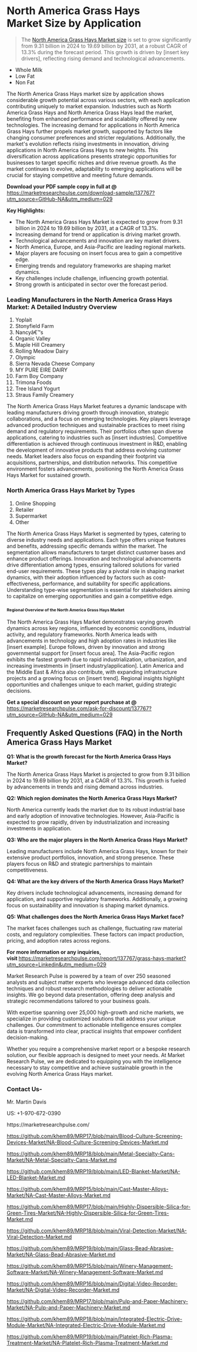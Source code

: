 <h1>North America Grass Hays Market&nbsp;Size by Application</h1><blockquote><p>The <a href="https://marketresearchpulse.com/download-sample/137767?utm_source=GitHub-NA&amp;utm_medium=029">North America Grass Hays Market size</a> is set to grow significantly from 9.31 billion in 2024 to 19.69 billion by 2031, at a robust CAGR of 13.3% during the forecast period. This growth is driven by [insert key drivers], reflecting rising demand and technological advancements.</p></blockquote><ul><li>Whole Milk<li> Low Fat<li> Non Fat</li></ul><p>The North America Grass Hays market size by application shows considerable growth potential across various sectors, with each application contributing uniquely to market expansion. Industries such as North America Grass Hays and North America Grass Hays lead the market, benefiting from enhanced performance and scalability offered by new technologies. The increasing demand for applications in North America Grass Hays further propels market growth, supported by factors like changing consumer preferences and stricter regulations. Additionally, the market's evolution reflects rising investments in innovation, driving applications in North America Grass Hays to new heights. This diversification across applications presents strategic opportunities for businesses to target specific niches and drive revenue growth. As the market continues to evolve, adaptability to emerging applications will be crucial for staying competitive and meeting future demands.</p><p><strong>Download your PDF sample copy in full at @ </strong><a href="https://marketresearchpulse.com/download-sample/137767?utm_source=GitHub-NA&amp;utm_medium=029">https://marketresearchpulse.com/download-sample/137767?utm_source=GitHub-NA&amp;utm_medium=029</a></p><p><strong>Key Highlights: </strong></p><ul><li>The North America Grass Hays Market is expected to grow from 9.31 billion in 2024 to 19.69 billion by 2031, at a CAGR of 13.3%.</li><li>Increasing demand for trend or application is driving market growth.</li><li>Technological advancements and innovation are key market drivers.</li><li>North America, Europe, and Asia-Pacific are leading regional markets.</li><li>Major players are focusing on insert focus area to gain a competitive edge.</li><li>Emerging trends and regulatory frameworks are shaping market dynamics.</li><li>Key challenges include challenge, influencing growth potential.</li><li>Strong growth is anticipated in sector over the forecast period.</li></ul><h3>Leading Manufacturers in the North America Grass Hays Market: A Detailed Industry Overview</h3><ol><li>Yoplait</li><li>Stonyfield Farm</li><li>Nancyâ€™s</li><li>Organic Valley</li><li>Maple Hill Creamery</li><li>Rolling Meadow Dairy</li><li>Olympic</li><li>Sierra Nevada Cheese Company</li><li>MY PURE EIRE DAIRY</li><li>Farm Boy Company</li><li>Trimona Foods</li><li>Tree Island Yogurt</li><li>Straus Family Creamery</li></ol><div class="flex max-w-full flex-col flex-grow"><div class="min-h-8 text-message flex w-full flex-col items-end gap-2 whitespace-normal break-words [.text-message+&amp;]:mt-5" dir="auto" data-message-author-role="assistant" data-message-id="fd8432e4-4910-450d-b182-61b7bfb0a01f" data-message-model-slug="gpt-4o"><div class="flex w-full flex-col gap-1 empty:hidden first:pt-[3px]"><div class="markdown prose w-full break-words dark:prose-invert light"><p>The North America Grass Hays Market features a dynamic landscape with leading manufacturers driving growth through innovation, strategic collaborations, and a focus on emerging technologies. Key players leverage advanced production techniques and sustainable practices to meet rising demand and regulatory requirements. Their portfolios often span diverse applications, catering to industries such as [insert industries]. Competitive differentiation is achieved through continuous investment in R&amp;D, enabling the development of innovative products that address evolving customer needs. Market leaders also focus on expanding their footprint via acquisitions, partnerships, and distribution networks. This competitive environment fosters advancements, positioning the North America Grass Hays Market for sustained growth.</p></div></div></div></div><h3>North America Grass Hays Market by Types</h3><ol><li>Online Shopping<li> Retailer<li> Supermarket<li> Other</li></ol><div class="flex max-w-full flex-col flex-grow"><div class="min-h-8 text-message flex w-full flex-col items-end gap-2 whitespace-normal break-words [.text-message+&amp;]:mt-5" dir="auto" data-message-author-role="assistant" data-message-id="084470be-0bb7-4664-bddf-5156b4f41249" data-message-model-slug="gpt-4o-mini"><div class="flex w-full flex-col gap-1 empty:hidden first:pt-[3px]"><div class="markdown prose w-full break-words dark:prose-invert light"><p>The North America Grass Hays Market is segmented by types, catering to diverse industry needs and applications. Each type offers unique features and benefits, addressing specific demands within the market. The segmentation allows manufacturers to target distinct customer bases and enhance product offerings. Innovation and technological advancements drive differentiation among types, ensuring tailored solutions for varied end-user requirements. These types play a pivotal role in shaping market dynamics, with their adoption influenced by factors such as cost-effectiveness, performance, and suitability for specific applications. Understanding type-wise segmentation is essential for stakeholders aiming to capitalize on emerging opportunities and gain a competitive edge.</p></div></div></div></div><h3><span style="font-size: 11px;">Regional Overview of the North America Grass Hays Market</span></h3><div class="flex max-w-full flex-col flex-grow"><div class="min-h-8 text-message flex w-full flex-col items-end gap-2 whitespace-normal break-words [.text-message+&amp;]:mt-5" dir="auto" data-message-author-role="assistant" data-message-id="e9038762-ce64-4e30-91c9-9bd413514231" data-message-model-slug="gpt-4o-mini"><div class="flex w-full flex-col gap-1 empty:hidden first:pt-[3px]"><div class="markdown prose w-full break-words dark:prose-invert light"><p>The North America Grass Hays Market demonstrates varying growth dynamics across key regions, influenced by economic conditions, industrial activity, and regulatory frameworks. North America leads with advancements in technology and high adoption rates in industries like [insert example]. Europe follows, driven by innovation and strong governmental support for [insert focus area]. The Asia-Pacific region exhibits the fastest growth due to rapid industrialization, urbanization, and increasing investments in [insert industry/application]. Latin America and the Middle East &amp; Africa also contribute, with expanding infrastructure projects and a growing focus on [insert trend]. Regional insights highlight opportunities and challenges unique to each market, guiding strategic decisions.</p></div></div></div></div><p><strong>Get a special discount on your report purchase at @ </strong><a href="https://marketresearchpulse.com/ask-for-discount/137767?utm_source=GitHub-NA&amp;utm_medium=029">https://marketresearchpulse.com/ask-for-discount/137767?utm_source=GitHub-NA&amp;utm_medium=029</a></p><h2>Frequently Asked Questions (FAQ) in the North America Grass Hays Market</h2><p><strong>Q1: What is the growth forecast for the North America Grass Hays Market?</strong></p><p>The North America Grass Hays Market is projected to grow from 9.31 billion in 2024 to 19.69 billion by 2031, at a CAGR of 13.3%. This growth is fueled by advancements in trends and rising demand across industries.</p><p><strong>Q2: Which region dominates the North America Grass Hays Market?</strong></p><p>North America currently leads the market due to its robust industrial base and early adoption of innovative technologies. However, Asia-Pacific is expected to grow rapidly, driven by industrialization and increasing investments in application.</p><p><strong>Q3: Who are the major players in the North America Grass Hays Market?</strong></p><p>Leading manufacturers include North America Grass Hays, known for their extensive product portfolios, innovation, and strong presence. These players focus on R&amp;D and strategic partnerships to maintain competitiveness.</p><p><strong>Q4: What are the key drivers of the North America Grass Hays Market?</strong></p><p>Key drivers include technological advancements, increasing demand for application, and supportive regulatory frameworks. Additionally, a growing focus on sustainability and innovation is shaping market dynamics.</p><p><strong>Q5: What challenges does the North America Grass Hays Market face?</strong></p><p>The market faces challenges such as challenge, fluctuating raw material costs, and regulatory complexities. These factors can impact production, pricing, and adoption rates across regions.</p><p><strong>For more information or any inquiries, visit&nbsp;</strong><a href="https://marketresearchpulse.com/report/137767/grass-hays-market?utm_source=Linkedin&utm_medium=029">https://marketresearchpulse.com/report/137767/grass-hays-market?utm_source=Linkedin&utm_medium=029</a></p><p>Market Research Pulse is powered by a team of over 250 seasoned analysts and subject matter experts who leverage advanced data collection techniques and robust research methodologies to deliver actionable insights. We go beyond data presentation, offering deep analysis and strategic recommendations tailored to your business goals.</p><p>With expertise spanning over 25,000 high-growth and niche markets, we specialize in providing customized solutions that address your unique challenges. Our commitment to actionable intelligence ensures complex data is transformed into clear, practical insights that empower confident decision-making.</p><p>Whether you require a comprehensive market report or a bespoke research solution, our flexible approach is designed to meet your needs. At Market Research Pulse, we are dedicated to equipping you with the intelligence necessary to stay competitive and achieve sustainable growth in the evolving North America Grass Hays market.</p><h3><strong>Contact Us-</strong></h3><p>Mr. Martin Davis</p><p>US: +1-970-672-0390</p><p>https://marketresearchpulse.com/</p><p><a href="https://github.com/khem89/MRP17/blob/main/Blood-Culture-Screening-Devices-Market/NA-Blood-Culture-Screening-Devices-Market.md">https://github.com/khem89/MRP17/blob/main/Blood-Culture-Screening-Devices-Market/NA-Blood-Culture-Screening-Devices-Market.md</a></p><p><a href="https://github.com/khem89/MRP18/blob/main/Metal-Specialty-Cans-Market/NA-Metal-Specialty-Cans-Market.md">https://github.com/khem89/MRP18/blob/main/Metal-Specialty-Cans-Market/NA-Metal-Specialty-Cans-Market.md</a></p><p><a href="https://github.com/khem89/MRP19/blob/main/LED-Blanket-Market/NA-LED-Blanket-Market.md">https://github.com/khem89/MRP19/blob/main/LED-Blanket-Market/NA-LED-Blanket-Market.md</a></p><p><a href="https://github.com/khem89/MRP15/blob/main/Cast-Master-Alloys-Market/NA-Cast-Master-Alloys-Market.md">https://github.com/khem89/MRP15/blob/main/Cast-Master-Alloys-Market/NA-Cast-Master-Alloys-Market.md</a></p><p><a href="https://github.com/khem89/MRP17/blob/main/Highly-Dispersible-Silica-for-Green-Tires-Market/NA-Highly-Dispersible-Silica-for-Green-Tires-Market.md">https://github.com/khem89/MRP17/blob/main/Highly-Dispersible-Silica-for-Green-Tires-Market/NA-Highly-Dispersible-Silica-for-Green-Tires-Market.md</a></p><p><a href="https://github.com/khem89/MRP18/blob/main/Viral-Detection-Market/NA-Viral-Detection-Market.md">https://github.com/khem89/MRP18/blob/main/Viral-Detection-Market/NA-Viral-Detection-Market.md</a></p><p><a href="https://github.com/khem89/MRP19/blob/main/Glass-Bead-Abrasive-Market/NA-Glass-Bead-Abrasive-Market.md">https://github.com/khem89/MRP19/blob/main/Glass-Bead-Abrasive-Market/NA-Glass-Bead-Abrasive-Market.md</a></p><p><a href="https://github.com/khem89/MRP15/blob/main/Winery-Management-Software-Market/NA-Winery-Management-Software-Market.md">https://github.com/khem89/MRP15/blob/main/Winery-Management-Software-Market/NA-Winery-Management-Software-Market.md</a></p><p><a href="https://github.com/khem89/MRP16/blob/main/Digital-Video-Recorder-Market/NA-Digital-Video-Recorder-Market.md">https://github.com/khem89/MRP16/blob/main/Digital-Video-Recorder-Market/NA-Digital-Video-Recorder-Market.md</a></p><p><a href="https://github.com/khem89/MRP17/blob/main/Pulp-and-Paper-Machinery-Market/NA-Pulp-and-Paper-Machinery-Market.md">https://github.com/khem89/MRP17/blob/main/Pulp-and-Paper-Machinery-Market/NA-Pulp-and-Paper-Machinery-Market.md</a></p><p><a href="https://github.com/khem89/MRP18/blob/main/Integrated-Electric-Drive-Module-Market/NA-Integrated-Electric-Drive-Module-Market.md">https://github.com/khem89/MRP18/blob/main/Integrated-Electric-Drive-Module-Market/NA-Integrated-Electric-Drive-Module-Market.md</a></p><p><a href="https://github.com/khem89/MRP19/blob/main/Platelet-Rich-Plasma-Treatment-Market/NA-Platelet-Rich-Plasma-Treatment-Market.md">https://github.com/khem89/MRP19/blob/main/Platelet-Rich-Plasma-Treatment-Market/NA-Platelet-Rich-Plasma-Treatment-Market.md</a></p>
